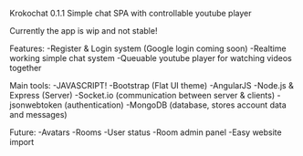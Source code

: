 Krokochat 0.1.1
Simple chat SPA with controllable youtube player

Currently the app is wip and not stable!

Features:
-Register & Login system (Google login coming soon)
-Realtime working simple chat system
-Queuable youtube player for watching videos together

Main tools:
  -JAVASCRIPT!
  -Bootstrap (Flat UI theme)
  -AngularJS
  -Node.js & Express (Server)
  -Socket.io (communication between server & clients)
  -jsonwebtoken (authentication)
  -MongoDB (database, stores account data and messages)

  
Future:
  -Avatars
  -Rooms
  -User status
  -Room admin panel
  -Easy website import 
  
  
	

